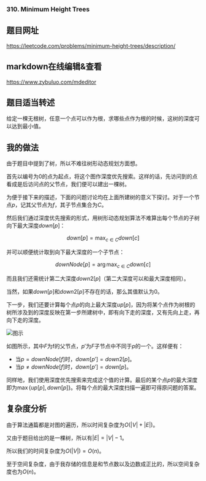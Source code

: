 ###  310. Minimum Height Trees

## 题目网址
https://leetcode.com/problems/minimum-height-trees/description/
## markdown在线编辑&查看
https://www.zybuluo.com/mdeditor
## 题目适当转述
给定一棵无根树，任意一个点可以作为根，求哪些点作为根的时候，这树的深度可以达到最小值。

## 我的做法
由于题目中提到了树，所以不难往树形动态规划方面想。

首先以编号为0的点为起点，将这个图作深度优先搜索。这样的话，先访问到的点看成是后访问点的父节点，我们便可以建出一棵树。

为便于接下来的描述，下面的问题讨论均在上面所建树的意义下探讨。对于一个节点$p$，记其父节点为$f$，其子节点集合为$C$。

然后我们通过深度优先搜索的形式，用树形动态规划算法不难算出每个节点的子树向下最大深度$down[p]$：

$$down[p]=\max_{c \in C}{down[c]}$$

并可以顺便统计取到向下最大深度的一个子节点：

$$downNode[p]=\arg\max_{c \in C}{down[c]}$$

而且我们还需统计第二大深度$down2[p]$（第二大深度可以和最大深度相同）。

当然，如果$down[p]$和$down2[p]$不存在的话，那么其值默认为$0$。

下一步，我们还要计算每个点$p$的向上最大深度$up[p]$，因为将某个点作为树根的树所涉及到的深度反映在第一步所建树中，即有向下走的深度，又有先向上走，再向下走的深度。

![图示](https://imgsa.baidu.com/forum/w%3D580/sign=35a787003e2ac65c6705667bcbf2b21d/d52d57889e510fb300042cf7d233c895d0430c95.jpg)

如图所示，其中$F$为f的父节点，$p'$为$F$子节点中不同于$p$的一个。这样便有：

* 当$p=downNode[f]$时，$down[p']=down2[p]$。
* 当$p\not=downNode[f]$时，$down[p']=down[p]$。

同样地，我们使用深度优先搜索来完成这个值的计算。最后的某个点$p$的最大深度即为$\max\{up[p],down[p]\}$。将每个点的最大深度扫描一遍即可得原问题的答案。

## 复杂度分析
由于算法通篇都是对图的遍历，所以时间复杂度为$O(|V|+|E|)$。

又由于题目给出的是一棵树，所以有$|E|=|V|-1$。

所以我们的时间复杂度为$O(|V|)=O(n)$。

至于空间复杂度，由于我存储的信息是和节点数以及边数成正比的，所以空间复杂度也为$O(n)$。
